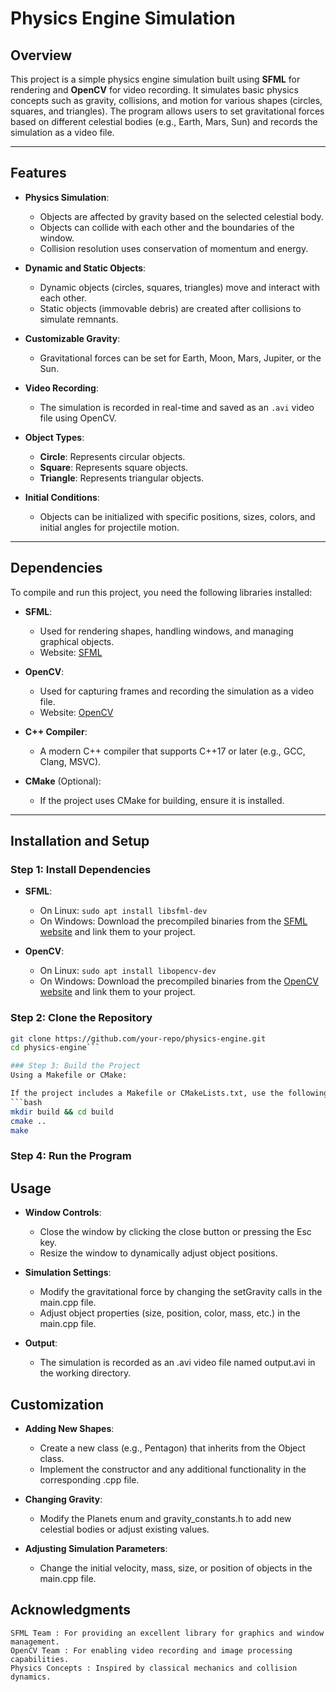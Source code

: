 # Physics Engine Simulation

## Overview

This project is a simple physics engine simulation built using **SFML** for rendering and **OpenCV** for video recording. It simulates basic physics concepts such as gravity, collisions, and motion for various shapes (circles, squares, and triangles). The program allows users to set gravitational forces based on different celestial bodies (e.g., Earth, Mars, Sun) and records the simulation as a video file.

---

## Features

- **Physics Simulation**:
  - Objects are affected by gravity based on the selected celestial body.
  - Objects can collide with each other and the boundaries of the window.
  - Collision resolution uses conservation of momentum and energy.

- **Dynamic and Static Objects**:
  - Dynamic objects (circles, squares, triangles) move and interact with each other.
  - Static objects (immovable debris) are created after collisions to simulate remnants.

- **Customizable Gravity**:
  - Gravitational forces can be set for Earth, Moon, Mars, Jupiter, or the Sun.

- **Video Recording**:
  - The simulation is recorded in real-time and saved as an `.avi` video file using OpenCV.

- **Object Types**:
  - **Circle**: Represents circular objects.
  - **Square**: Represents square objects.
  - **Triangle**: Represents triangular objects.

- **Initial Conditions**:
  - Objects can be initialized with specific positions, sizes, colors, and initial angles for projectile motion.

---

## Dependencies

To compile and run this project, you need the following libraries installed:

- **SFML**:
  - Used for rendering shapes, handling windows, and managing graphical objects.
  - Website: [SFML](https://www.sfml-dev.org/)

- **OpenCV**:
  - Used for capturing frames and recording the simulation as a video file.
  - Website: [OpenCV](https://opencv.org/)

- **C++ Compiler**:
  - A modern C++ compiler that supports C++17 or later (e.g., GCC, Clang, MSVC).

- **CMake** (Optional):
  - If the project uses CMake for building, ensure it is installed.

---

## Installation and Setup

### Step 1: Install Dependencies

- **SFML**:
  - On Linux: `sudo apt install libsfml-dev`
  - On Windows: Download the precompiled binaries from the [SFML website](https://www.sfml-dev.org/) and link them to your project.

- **OpenCV**:
  - On Linux: `sudo apt install libopencv-dev`
  - On Windows: Download the precompiled binaries from the [OpenCV website](https://opencv.org/) and link them to your project.

### Step 2: Clone the Repository

```bash
git clone https://github.com/your-repo/physics-engine.git
cd physics-engine```

### Step 3: Build the Project 
Using a Makefile or CMake: 

If the project includes a Makefile or CMakeLists.txt, use the following commands: 
```bash 
mkdir build && cd build
cmake ..
make
```

### Step 4: Run the Program

## Usage 

- **Window Controls**: 
  - Close the window by clicking the close button or pressing the Esc key.
  - Resize the window to dynamically adjust object positions.
         

- **Simulation Settings**: 
  - Modify the gravitational force by changing the setGravity calls in the main.cpp file.
  - Adjust object properties (size, position, color, mass, etc.) in the main.cpp file.
         

- **Output**: 
  - The simulation is recorded as an .avi video file named output.avi in the working directory.

## Customization 

- **Adding New Shapes**: 
  - Create a new class (e.g., Pentagon) that inherits from the Object class.
  - Implement the constructor and any additional functionality in the corresponding .cpp file.
         

- **Changing Gravity**: 
  - Modify the Planets enum and gravity_constants.h to add new celestial bodies or adjust existing values.
         

- **Adjusting Simulation Parameters**: 
  - Change the initial velocity, mass, size, or position of objects in the main.cpp file.
         
## Acknowledgments 

    SFML Team : For providing an excellent library for graphics and window management.
    OpenCV Team : For enabling video recording and image processing capabilities.
    Physics Concepts : Inspired by classical mechanics and collision dynamics.
     
